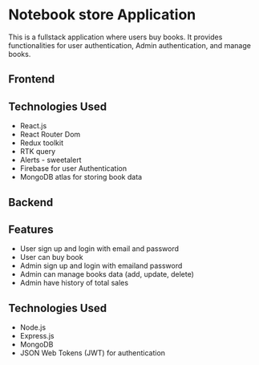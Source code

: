 # Notebook store Application

This is a fullstack application where users buy books. It provides functionalities for user authentication, Admin authentication, and manage books.

## Frontend

## Technologies Used

- React.js
- React Router Dom
- Redux toolkit
- RTK query
- Alerts - sweetalert
- Firebase for user Authentication
- MongoDB atlas for storing book data

## Backend

## Features

- User sign up and login with email and password
- User can buy book
- Admin sign up and login with emailand password
- Admin can manage books data (add, update, delete)
- Admin have history of total sales

## Technologies Used

- Node.js
- Express.js
- MongoDB
- JSON Web Tokens (JWT) for authentication
